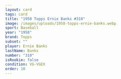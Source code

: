 ```yaml
---
layout: card
tags: card
title: "1958 Topps Ernie Banks #310"
image: /images/uploads/1958-topps-ernie-banks.webp
sport: Baseball
year: "1958"
brand: Topps
subset: ""
player: Ernie Banks
lastName: Banks
number: "310"
isRookie: false
condition: VG-VGEX
order: 10
---
```

